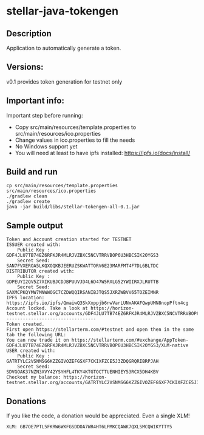 # stellar-java-tokengen

## Description

Application to automatically generate a token.

## Versions:

v0.1 provides token generation for testnet only

## Important info:

Important step before running:

* Copy src/main/resources/template.properties to src/main/resources/ico.properties
* Change values in ico.properties to fill the needs
* No Windows support yet
* You will need at least to have ipfs installed: https://ipfs.io/docs/install/

## Build and run

```
cp src/main/resources/template.properties src/main/resources/ico.properties
./gradlew clean
./gradlew create
java -jar build/libs/stellar-tokengen-all-0.1.jar
```

## Sample output

```
Token and Account creation started for TESTNET
ISSUER created with: 
    Public Key : GDF4JLU7TB74EZ6RFKJR4MLRJVZBXC5NCVTRRVBOP6U3HBCSIK2OYGS3
    Secret Seed: SAN7FVXEROA5LKQXOQKBJEERUZSKWATTORV6E23MARFMT4F7DL6BLTDC
DISTRIBUTOR created with: 
    Public Key : GDPEUYI2QV5Z7XIKUBJCDJBPUUVJD4L6D47W5RXLG52YWIIRXJLRUTTB
    Secret Seed: SAXMCPKQYMW7MNWWOGC7CZDWQQIRSANIBJTQS5JXRZWBVV65TOZEIMNR
IPFS location: https://ipfs.io/ipfs/QmaiwQ3SkXxppjb6nwVarLUNxAKAFQwpUMN8nopPftn4cg
Account locked. Take a look at https://horizon-testnet.stellar.org/accounts/GDF4JLU7TB74EZ6RFKJR4MLRJVZBXC5NCVTRRVBOP6U3HBCSIK2OYGS3
---------------------------------
Token created.
First open https://stellarterm.com/#testnet and open then in the same tab the following URL:
You can now trade it on https://stellarterm.com/#exchange/AppToken-GDF4JLU7TB74EZ6RFKJR4MLRJVZBXC5NCVTRRVBOP6U3HBCSIK2OYGS3/XLM-native
USER created with: 
    Public Key : GATRTYLC2VSNMSG6KZZGIVOZEFGSXF7CKIXFZCE5J3ZDQGRQRIBRPJAH
    Secret Seed: SDVGOAK37NZN3XVY42YSYHFL4TKY4KTGTOCTTUENHIEY53RCX5DH4KBV
Checkout my balance: https://horizon-testnet.stellar.org/accounts/GATRTYLC2VSNMSG6KZZGIVOZEFGSXF7CKIXFZCE5J3ZDQGRQRIBRPJAH
```

## Donations
If you like the code, a donation would be appreciated. Even a single XLM!

```
XLM: GB7OE7PTL5FKRW6WXFGSDDOA7WR4HT6LPMKCQAWK7QXLSMCQWIKYTTY5
```
